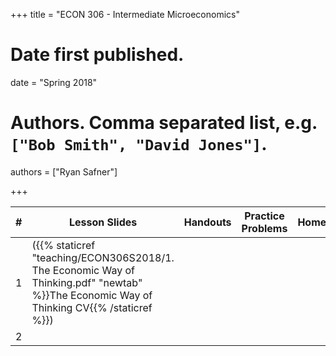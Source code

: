 +++
title = "ECON 306 - Intermediate Microeconomics"

# Date first published.
date = "Spring 2018"

# Authors. Comma separated list, e.g. `["Bob Smith", "David Jones"]`.
authors = ["Ryan Safner"]

+++

| \# | Lesson Slides | Handouts | Practice Problems | Homework | 
|----|---------------|----------|-------------------|----------|
| 1  | ({{% staticref "teaching/ECON306S2018/1. The Economic Way of Thinking.pdf" "newtab" %}}The Economic Way of Thinking CV{{% /staticref %}})| | ||
|2 | | | | 
